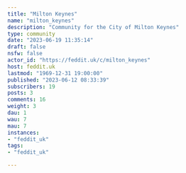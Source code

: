```yaml
---
title: "Milton Keynes" 
name: "milton_keynes"
description: "Community for the City of Milton Keynes"
type: community
date: "2023-06-19 11:35:14"
draft: false
nsfw: false
actor_id: "https://feddit.uk/c/milton_keynes"
host: feddit.uk
lastmod: "1969-12-31 19:00:00"
published: "2023-06-12 08:33:39"
subscribers: 19
posts: 3
comments: 16
weight: 3
dau: 1
wau: 7
mau: 7
instances:
- "feddit_uk"
tags: 
- "feddit_uk"

---
```

